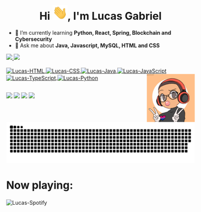 <h1 align="center">Hi <img src="https://raw.githubusercontent.com/ABSphreak/ABSphreak/master/gifs/Hi.gif" width="40px" />, I'm Lucas Gabriel</h1>

- 🌱 I’m currently learning **Python, React, Spring, Blockchain and Cybersecurity**
- 💬 Ask me about **Java, Javascript, MySQL, HTML and CSS**

<div>
  <a href="https://github.com/lucasgab-lggs">
  <img height="164em" src="https://github-readme-stats.vercel.app/api?username=lucasgab-lggs&show_icons=true&theme=dark&include_all_commits=true&count_private=true"/>
  <img height="164em" src="https://github-readme-stats.vercel.app/api/top-langs/?username=lucasgab-lggs&layout=compact&langs_count=6&theme=dark"/>
</div>

<div style="display: inline_block"><br>
  <img align="center" alt="Lucas-HTML" height="30" width="40" src="https://cdn.jsdelivr.net/gh/devicons/devicon/icons/html5/html5-original.svg">
  <img align="center" alt="Lucas-CSS" height="30" width="40" src="https://cdn.jsdelivr.net/gh/devicons/devicon/icons/css3/css3-original.svg">
  <img align="center" alt="Lucas-Java" height="30" width="40" src="https://cdn.jsdelivr.net/gh/devicons/devicon/icons/java/java-original.svg">
  <img align="center" alt="Lucas-JavaScript" height="30" width="40" src="https://cdn.jsdelivr.net/gh/devicons/devicon/icons/javascript/javascript-original.svg">
  <img align="center" alt="Lucas-TypeScript" height="30" width="40" src="https://cdn.jsdelivr.net/gh/devicons/devicon/icons/typescript/typescript-original.svg">
  <img align="center" alt="Lucas-Python" height="30" width="40" src="https://cdn.jsdelivr.net/gh/devicons/devicon/icons/python/python-original.svg">
  <img align="right" alt="Lucas-GIF" height="128" width="128" src="https://github.com/lucasgab-lggs/lucasgab-lggs/blob/main/assets/lucas.gif">
</div>

##

<div>
  <a href="https://www.instagram.com/imlusca_/" target="_blank"><img src="https://img.shields.io/badge/-Instagram-%23E4405F?style=for-the-badge&logo=instagram&logoColor=white" target="_blank"></a>
  <a href = "mailto:lucasgab.lggs@gmail.com"><img src="https://img.shields.io/badge/-Gmail-%23333?style=for-the-badge&logo=gmail&logoColor=white" target="_blank"></a>
  <a href="https://www.linkedin.com/in/lucasgab-lggs/" target="_blank"><img src="https://img.shields.io/badge/-LinkedIn-%230077B5?style=for-the-badge&logo=linkedin&logoColor=white" target="_blank"></a>
  <a href="https://open.spotify.com/user/lbr27497" target="_blank"><img src="https://img.shields.io/badge/Spotify-1ED760?&style=for-the-badge&logo=spotify&logoColor=white" target="_blank"></a>

![Snake animation](https://github.com/lucasgab-lggs/lucasgab-lggs/blob/output/github-contribution-grid-snake.svg)
</div>
  
<h1>Now playing:</h1>
<div>
<img align="center" alt="Lucas-Spotify" src="https://novatorem-lucasgab-lggs.vercel.app/api/spotify">
</div>
